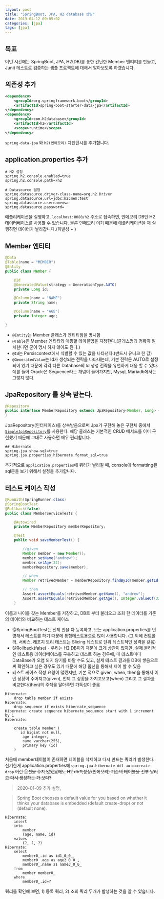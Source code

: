 ```yaml
---
layout: post
title: "SpringBoot, JPA, H2 database 셋팅"
date: 2019-04-12 09:05:02
categories: [jpa]
tags: [jpa]
---
```


## 목표

이번 시간에는 SpringBoot, JPA, H2(DB)를 통한 간단한 Member 엔티티를 만들고, Junit 테스트로 검증하는 샘플 프로젝트에 대해서 알아보도록 하겠습니다.
## 의존성 추가

```xml
<dependency>
    <groupId>org.springframework.boot</groupId>
    <artifactId>spring-boot-starter-data-jpa</artifactId>
</dependency>
<dependency>
    <groupId>com.h2database</groupId>
    <artifactId>h2</artifactId>
    <scope>runtime</scope>
</dependency>
```

`spring-data-jpa` 와 `h2(인메모리)` 디펜던시를 추가합니다.

## application.properties 추가

```properties
# H2 설정
spring.h2.console.enabled=true
spring.h2.console.path=/h2

# Datasource 설정
spring.datasource.driver-class-name=org.h2.Driver
spring.datasource.url=jdbc:h2:mem:test
spring.datasource.username=sa
spring.datasource.password=
```

애플리케이션을 실행하고, `localhost:8080/h2` 주소로 접속하면, 인메모리 DB인 H2 데이터베이스를 사용할 수 있습니다. 물론 인메모리 이기 때문에 애플리케이션을 재 실행하면 데이터가 날라갑니다.(휘발성 ~ )

## Member 엔티티

```java
@Data
@Table(name = "MEMBER")
@Entity
public class Member {

    @Id
    @GeneratedValue(strategy = GenerationType.AUTO)
    private Long id;

    @Column(name = "NAME")
    private String name;

    @Column(name = "AGE")
    private Integer age;

}
```

- `@Entity`는 Member 클래스가 엔티티임을 명시함
- `@Table`은 Member 엔티티와 매핑할 테이블명을 지정한다.(클래스명과 정확히 일치한다면 굳이 명시 하지 않아도 된다.)
- `@Id`는 Persiscontext에서 식별할 수 있는 값을 나타낸다.(반드시 유니크 한 값)
- `@GeneratedValue`는 Id가 생성되는 전략을 나타내는데, 기본 전략은 AUTO로 설정되어 있기 때문에 각각 다른 Database의 Id 생성 전략을 유연하게 대응 할 수 있다. 예를 들어 Oracle은 Sequence라는 개념이 들어가지만, Mysql, Mariadb에서는 그렇지 않다.

## JpaRepository 를 상속 받는다.

```java
@Repository
public interface MemberRepository extends JpaRepository<Member, Long> {
}
```

JpaRepository(인터페이스)를 상속받음으로써 Jpa가 구현해 놓은 구현체 중에서 [`SimpleJpaRepository`](https://docs.spring.io/spring-data/jpa/docs/current/api/org/springframework/data/jpa/repository/support/SimpleJpaRepository.html)를 사용한다. 해당 클래스는 기본적인 CRUD 메서드를 이미 구현했기 때문에 그대로 사용하면 매우 편리합니다.

```properties
## Hibernate
spring.jpa.show-sql=true
spring.jpa.properties.hibernate.format_sql=true
```

추가적으로 `application.properties`에 쿼리가 날라갈 때, console에 formatting된 sql문을 보기 위해서 설정을 추가합니다.

## 테스트 케이스 작성

```java
@RunWith(SpringRunner.class)
@SpringBootTest
@Rollback(false)
public class MemberServiceTests {

    @Autowired
    private MemberRepository memberRepository;

    @Test
    public void saveMemberTest() {

        //given
        Member member = new Member();
        member.setName("andrew");
        member.setAge(32);
        memberRepository.save(member);

        // when
        Member retrivedMember = memberRepository.findById(member.getId()).get();

        // then
        Assert.assertEquals(retrivedMember.getName(), "andrew");
        Assert.assertEquals(retrivedMember.getAge(), Integer.valueOf(32));
    }
```

이름과 나이를 갖는 Member를 저장하고, DB로 부터 불러오고 조회 한 데이터를 기존의 데이터와 비교하는 테스트 케이스

- @SpringBootTest는 전체 빈을 다 등록하고, 모든 application.properties를 반영해서 테스트를 하기 때문에 통합테스트용으로 많이 사용합니다. (그 외에 컨트롤러, 서비스, 레포지 토리 테스트는 Slicing 테스트로 단위 테스트적인 성격을 갖음)
- @Rollback(false) - 우리는 H2 DB이기 때문에 크게 상관이 없지만, 실제 물리적인 테스트용 데이터베이스를 구축하고 테스트 하는 경우에, 매 테스트마다 DataBase가 오염 되지 않기를 바랄 수도 있고, 실제 테스트 결과를 DB에 쌓음으로써 확인하고 싶은 경우도 있기 때문에 해당 옵션을 통해서 제어 할 수 있음
- 테스트 케이스 작성 요령이 많겠지만, 기본 적으로 given, when, then을 통해서 어떤 상황이 주어지고(given), 언제 그 상황을 가지고오고(when) 그리고 그 결과를 비교한다(then)의 주석을 달아주면 가독성이 좋음

```
Hibernate:
    drop table member if exists
Hibernate:
    drop sequence if exists hibernate_sequence
Hibernate: create sequence hibernate_sequence start with 1 increment by 1
Hibernate:

    create table member (
       id bigint not null,
        age integer,
        name varchar(255),
        primary key (id)
    )
```

처음에 member테이블이 존재하면 테이블을 삭제하고 다시 만드는 쿼리가 발생한다. 신기한게 application.properties에 `spring.jpa.hibernate.ddl-auto=create-drop` ~~이런 옵션을 주지 않았음에도 H2 db특성상(인메모리) 기존의 테이블을 전부 날리고 다시 생성하는 가 보다?~~

> 2020-01-09 추가 설명,

> Spring Boot chooses a default value for you based on whether it thinks your database is embedded (default create-drop) or not (default none).

```
Hibernate:
    insert
    into
        member
        (age, name, id)
    values
        (?, ?, ?)
Hibernate:
    select
        member0_.id as id1_0_0_,
        member0_.age as age2_0_0_,
        member0_.name as name3_0_0_
    from
        member member0_
    where
        member0_.id=?
```

쿼리를 확인해 보면, 1) 등록 쿼리, 2) 조회 쿼리 두개가 발생하는 것을 알 수 있습니다.
